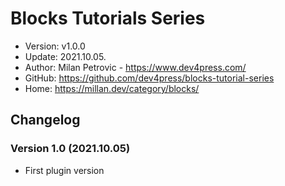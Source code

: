 # Blocks Tutorials Series

* Version: v1.0.0
* Update:  2021.10.05.
* Author:  Milan Petrovic - https://www.dev4press.com/
* GitHub:  https://github.com/dev4press/blocks-tutorial-series
* Home:    https://millan.dev/category/blocks/

## Changelog

### Version 1.0 (2021.10.05)

* First plugin version